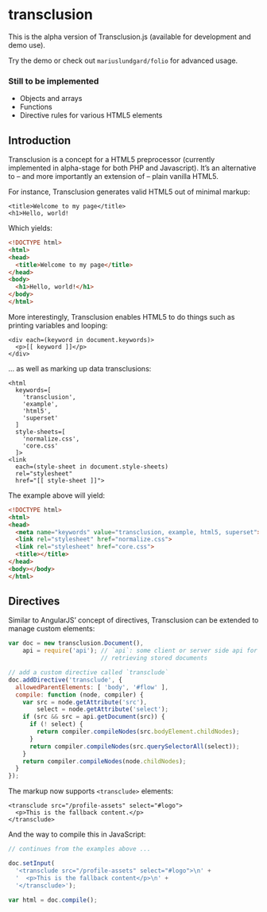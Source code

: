 transclusion
============

This is the alpha version of Transclusion.js (available for development and demo use).

Try the demo or check out ```mariuslundgard/folio``` for advanced usage.


### Still to be implemented

* Objects and arrays
* Functions
* Directive rules for various HTML5 elements

## Introduction

Transclusion is a concept for a HTML5 preprocessor (currently implemented in alpha-stage for both PHP and Javascript). It’s an alternative to – and more importantly an extension of – plain vanilla HTML5.

For instance, Transclusion generates valid HTML5 out of minimal markup:

```
<title>Welcome to my page</title>
<h1>Hello, world!
```

Which yields:

```html
<!DOCTYPE html>
<html>
<head>
  <title>Welcome to my page</title>
</head>
<body>
  <h1>Hello, world!</h1>
</body>
</html>
```

More interestingly, Transclusion enables HTML5 to do things such as printing variables and looping:

```
<div each=(keyword in document.keywords)>
  <p>[[ keyword ]]</p>
</div>
```

… as well as marking up data transclusions:

```
<html
  keywords=[
    'transclusion',
    'example',
    'html5',
    'superset'
  ]
  style-sheets=[
    'normalize.css',
    'core.css'
  ]>
<link
  each=(style-sheet in document.style-sheets)
  rel="stylesheet"
  href="[[ style-sheet ]]">
```

The example above will yield:

```html
<!DOCTYPE html>
<html>
<head>
  <meta name="keywords" value="transclusion, example, html5, superset">
  <link rel="stylesheet" href="normalize.css">
  <link rel="stylesheet" href="core.css">
  <title></title>
</head>
<body></body>
</html>
```

## Directives

Similar to AngularJS’ concept of directives, Transclusion can be extended to manage custom elements:

```js
var doc = new transclusion.Document(),
    api = require('api'); // `api`: some client or server side api for
                          // retrieving stored documents

// add a custom directive called `transclude`
doc.addDirective('transclude', {
  allowedParentElements: [ 'body', '#flow' ],
  compile: function (node, compiler) {
    var src = node.getAttribute('src'),
        select = node.getAttribute('select');
    if (src && src = api.getDocument(src)) {
      if (! select) {
        return compiler.compileNodes(src.bodyElement.childNodes);
      }
      return compiler.compileNodes(src.querySelectorAll(select));
    }
    return compiler.compileNodes(node.childNodes);
  }
});
```

The markup now supports ```<transclude>``` elements:

```
<transclude src="/profile-assets" select="#logo">
  <p>This is the fallback content.</p>
</transclude>
```

And the way to compile this in JavaScript:

```js
// continues from the examples above ...

doc.setInput(
  '<transclude src="/profile-assets" select="#logo">\n' +
  '  <p>This is the fallback content</p>\n' +
  '</transclude>');

var html = doc.compile();
```
